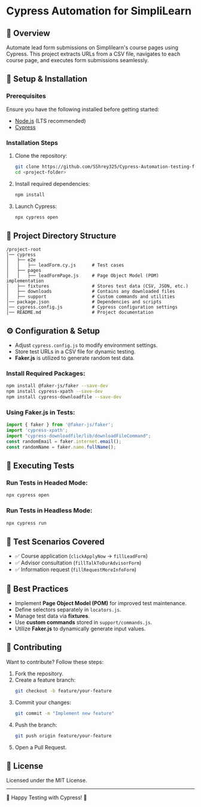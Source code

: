 # Cypress Automation for SimpliLearn

## 🏁 Overview
Automate lead form submissions on Simplilearn's course pages using Cypress. This project extracts URLs from a CSV file, navigates to each course page, and executes form submissions seamlessly.

## 🔧 Setup & Installation

### Prerequisites
Ensure you have the following installed before getting started:
- [Node.js](https://nodejs.org/) (LTS recommended)
- [Cypress](https://www.cypress.io/)

### Installation Steps
1. Clone the repository:
   ```sh
   git clone https://github.com/SShrey325/Cypress-Automation-testing-for-Simplilearn
   cd <project-folder>
   ```
2. Install required dependencies:
   ```sh
   npm install
   ```
3. Launch Cypress:
   ```sh
   npx cypress open
   ```

## 📂 Project Directory Structure
```
/project-root
│── cypress
│   ├── e2e
│   │   ├── leadForm.cy.js      # Test cases
│   ├── pages
│   │   ├── leadFormPage.js     # Page Object Model (POM) implementation
│   ├── fixtures                # Stores test data (CSV, JSON, etc.)
│   ├── downloads               # Contains any downloaded files
│   ├── support                 # Custom commands and utilities
│── package.json                # Dependencies and scripts
│── cypress.config.js           # Cypress configuration settings
│── README.md                   # Project documentation
```

## ⚙️ Configuration & Setup
- Adjust `cypress.config.js` to modify environment settings.
- Store test URLs in a CSV file for dynamic testing.
- **Faker.js** is utilized to generate random test data.

### Install Required Packages:
```sh
npm install @faker-js/faker --save-dev
npm install cypress-xpath --save-dev
npm install cypress-downloadfile --save-dev
```

### Using Faker.js in Tests:
```js
import { faker } from '@faker-js/faker';
import 'cypress-xpath';
import "cypress-downloadfile/lib/downloadFileCommand";
const randomEmail = faker.internet.email();
const randomName = faker.name.fullName();
```

## 🚀 Executing Tests

### Run Tests in Headed Mode:
```sh
npx cypress open
```

### Run Tests in Headless Mode:
```sh
npx cypress run
```

## 📝 Test Scenarios Covered
- ✅ Course application (`clickApplyNow` → `fillLeadForm`)
- ✅ Advisor consultation (`fillTalkToOurAdvisorForm`)
- ✅ Information request (`fillRequestMoreInfoForm`)

## 🔑 Best Practices
- Implement **Page Object Model (POM)** for improved test maintenance.
- Define selectors separately in `locators.js`.
- Manage test data via **fixtures**.
- Use **custom commands** stored in `support/commands.js`.
- Utilize **Faker.js** to dynamically generate input values.

## 🤝 Contributing
Want to contribute? Follow these steps:
1. Fork the repository.
2. Create a feature branch:
   ```sh
   git checkout -b feature/your-feature
   ```
3. Commit your changes:
   ```sh
   git commit -m "Implement new feature"
   ```
4. Push the branch:
   ```sh
   git push origin feature/your-feature
   ```
5. Open a Pull Request.

## 📜 License
Licensed under the MIT License.

---
🎯 Happy Testing with Cypress! 🚀
